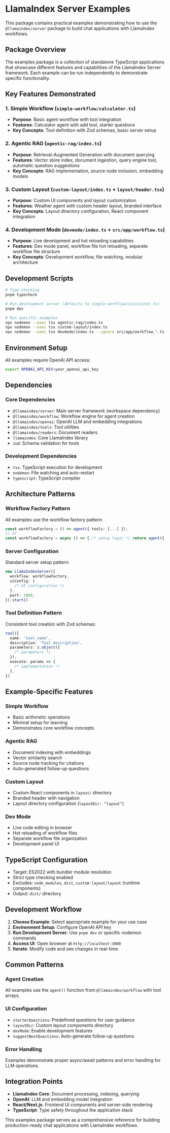# LlamaIndex Server Examples

This package contains practical examples demonstrating how to use the `@llamaindex/server` package to build chat applications with LlamaIndex workflows.

## Package Overview

The examples package is a collection of standalone TypeScript applications that showcase different features and capabilities of the LlamaIndex Server framework. Each example can be run independently to demonstrate specific functionality.

## Key Features Demonstrated

### 1. Simple Workflow (`simple-workflow/calculator.ts`)

- **Purpose**: Basic agent workflow with tool integration
- **Features**: Calculator agent with add tool, starter questions
- **Key Concepts**: Tool definition with Zod schemas, basic server setup

### 2. Agentic RAG (`agentic-rag/index.ts`)

- **Purpose**: Retrieval-Augmented Generation with document querying
- **Features**: Vector store index, document ingestion, query engine tool, automatic question suggestions
- **Key Concepts**: RAG implementation, source node inclusion, embedding models

### 3. Custom Layout (`custom-layout/index.ts` + `layout/header.tsx`)

- **Purpose**: Custom UI components and layout customization
- **Features**: Weather agent with custom header layout, branded interface
- **Key Concepts**: Layout directory configuration, React component integration

### 4. Development Mode (`devmode/index.ts` + `src/app/workflow.ts`)

- **Purpose**: Live development and hot reloading capabilities
- **Features**: Dev mode panel, workflow file hot reloading, separate workflow file structure
- **Key Concepts**: Development workflow, file watching, modular architecture

## Development Scripts

```bash
# Type checking
pnpm typecheck

# Run development server (defaults to simple-workflow/calculator.ts)
pnpm dev

# Run specific examples
npx nodemon --exec tsx agentic-rag/index.ts
npx nodemon --exec tsx custom-layout/index.ts
npx nodemon --exec tsx devmode/index.ts --ignore src/app/workflow_*.ts  # Dev mode with file watching
```

## Environment Setup

All examples require OpenAI API access:

```bash
export OPENAI_API_KEY=your_openai_api_key
```

## Dependencies

### Core Dependencies

- `@llamaindex/server`: Main server framework (workspace dependency)
- `@llamaindex/workflow`: Workflow engine for agent creation
- `@llamaindex/openai`: OpenAI LLM and embedding integrations
- `@llamaindex/tools`: Tool utilities
- `@llamaindex/readers`: Document readers
- `llamaindex`: Core LlamaIndex library
- `zod`: Schema validation for tools

### Development Dependencies

- `tsx`: TypeScript execution for development
- `nodemon`: File watching and auto-restart
- `typescript`: TypeScript compiler

## Architecture Patterns

### Workflow Factory Pattern

All examples use the workflow factory pattern:

```typescript
const workflowFactory = () => agent({ tools: [...] });
// or
const workflowFactory = async () => { /* setup logic */ return agent({ tools: [...] }); };
```

### Server Configuration

Standard server setup pattern:

```typescript
new LlamaIndexServer({
  workflow: workflowFactory,
  uiConfig: {
    /* UI configuration */
  },
  port: 3000,
}).start()
```

### Tool Definition Pattern

Consistent tool creation with Zod schemas:

```typescript
tool({
  name: 'tool_name',
  description: 'Tool description',
  parameters: z.object({
    /* parameters */
  }),
  execute: params => {
    /* implementation */
  },
})
```

## Example-Specific Features

### Simple Workflow

- Basic arithmetic operations
- Minimal setup for learning
- Demonstrates core workflow concepts

### Agentic RAG

- Document indexing with embeddings
- Vector similarity search
- Source node tracking for citations
- Auto-generated follow-up questions

### Custom Layout

- Custom React components in `layout/` directory
- Branded header with navigation
- Layout directory configuration (`layoutDir: "layout"`)

### Dev Mode

- Live code editing in browser
- Hot reloading of workflow files
- Separate workflow file organization
- Development panel UI

## TypeScript Configuration

- Target: ES2022 with bundler module resolution
- Strict type checking enabled
- Excludes: `node_modules`, `dist`, `custom-layout/layout` (runtime components)
- Output: `dist/` directory

## Development Workflow

1. **Choose Example**: Select appropriate example for your use case
2. **Environment Setup**: Configure OpenAI API key
3. **Run Development Server**: Use `pnpm dev` or specific nodemon commands
4. **Access UI**: Open browser at `http://localhost:3000`
5. **Iterate**: Modify code and see changes in real-time

## Common Patterns

### Agent Creation

All examples use the `agent()` function from `@llamaindex/workflow` with tool arrays.

### UI Configuration

- `starterQuestions`: Predefined questions for user guidance
- `layoutDir`: Custom layout components directory
- `devMode`: Enable development features
- `suggestNextQuestions`: Auto-generate follow-up questions

### Error Handling

Examples demonstrate proper async/await patterns and error handling for LLM operations.

## Integration Points

- **LlamaIndex Core**: Document processing, indexing, querying
- **OpenAI**: LLM and embedding model integration
- **React/Next.js**: Frontend UI components and server-side rendering
- **TypeScript**: Type safety throughout the application stack

This examples package serves as a comprehensive reference for building production-ready chat applications with LlamaIndex workflows.
